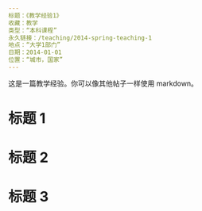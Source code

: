 ```yaml
---
标题：《教学经验1》
收藏：教学
类型：“本科课程”
永久链接：/teaching/2014-spring-teaching-1
地点：“大学1部门”
日期：2014-01-01
位置：“城市，国家”
---
```


这是一篇教学经验。你可以像其他帖子一样使用 markdown。

标题 1
======

标题 2
======

标题 3
======
